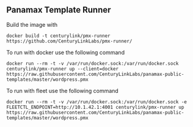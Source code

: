 ## Panamax Template Runner

Build the image with
```
docker build -t centurylink/pmx-runner https://github.com/CenturyLinkLabs/pmx-runner/ 
```

To run with docker use the following command 
```
docker run --rm -t -v /var/run/docker.sock:/var/run/docker.sock centurylink/pmx-runner up --client=docker https://raw.githubusercontent.com/CenturyLinkLabs/panamax-public-templates/master/wordpress.pmx
```
To run with fleet use the following command 
```
docker run --rm -t -v /var/run/docker.sock:/var/run/docker.sock -e FLEETCTL_ENDPOINT=http://10.1.42.1:4001 centurylink/pmx-runner up https://raw.githubusercontent.com/CenturyLinkLabs/panamax-public-templates/master/wordpress.pmx
```
